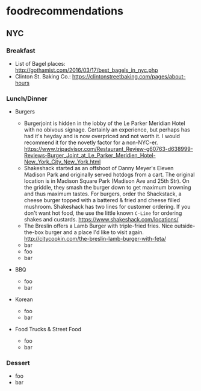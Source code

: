 # foodrecommendations
## NYC

### Breakfast
+ List of Bagel places: http://gothamist.com/2016/03/17/best_bagels_in_nyc.php
+ Clinton St. Baking Co.:  https://clintonstreetbaking.com/pages/about-hours

### Lunch/Dinner
+ Burgers
  - Burgerjoint is hidden in the lobby of the Le Parker Meridian Hotel with no obivous signage. Certainly an experience, but perhaps has had it's heyday and is now overpriced and not worth it. I would recommend it for the novetly factor for a non-NYC-er. https://www.tripadvisor.com/Restaurant_Review-g60763-d638999-Reviews-Burger_Joint_at_Le_Parker_Meridien_Hotel-New_York_City_New_York.html
  - Shakeshack started as an offshoot of Danny Meyer's Eleven Madison Park and originally served hotdogs from a cart.
The original location is in Madison Square Park (Madison Ave and 25th Str). On the griddle, they smash the burger down to get maximum browning and thus maximum tastes. For burgers, order the Shackstack, a cheese burger topped with a battered & fried and cheese filled mushroom. Shakeshack has two lines for customer ordering. If you don't want hot food, the use the little known `C-Line` for ordering shakes and custards. https://www.shakeshack.com/locations/
  - The Breslin offers a Lamb Burger with triple-fried fries. Nice outside-the-box burger and a place I'd like to visit again. http://citycookin.com/the-breslin-lamb-burger-with-feta/
  - bar
  - foo
  - bar
  
+ BBQ
  - foo
  - bar
+ Korean
  - foo
  - bar

+ Food Trucks & Street Food
  - foo
  - bar

### Dessert
  - foo
  - bar

